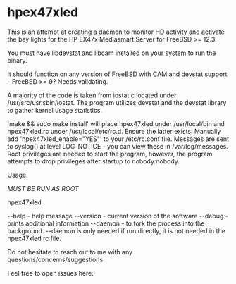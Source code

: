 # hpex47xled
This is an attempt at creating a daemon to monitor HD activity and activate the bay lights for the HP EX47x Mediasmart Server for FreeBSD >= 12.3.

You must have libdevstat and libcam installed on your system to run the binary. 

It should function on any version of FreeBSD with CAM and devstat support - FreeBSD >= 9? Needs validating.

A majority of the code is taken from iostat.c located under /usr/src/usr.sbin/iostat. The program utilizes devstat and the devstat library
to gather kernel usage statistics. 

'make && sudo make install' will place hpex47xled under /usr/local/bin and hpex47xled.rc under /usr/local/etc/rc.d. Ensure the latter exists.
Manually add 'hpex47xled_enable="YES"' to your /etc/rc.conf file. Messages are sent to syslog() at level LOG_NOTICE - you can view these in /var/log/messages.
Root privileges are needed to start the program, however, the program attempts to drop privileges after startup to nobody:nobody. 

Usage:

*MUST BE RUN AS ROOT*

hpex47xled 

--help - help message
--version - current version of the software
--debug - prints additional information
--daemon - to fork the process into the background. --daemon is only needed if run directly, it is not needed in the hpex47xled rc file.

Do not hesitate to reach out to me with any questions/concerns/suggestions

Feel free to open issues here.

